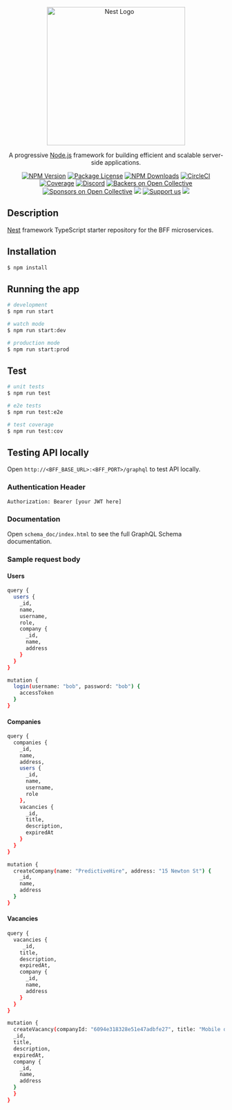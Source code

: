 <p align="center">
  <a href="http://nestjs.com/" target="blank"><img src="https://nestjs.com/img/logo_text.svg" width="320" alt="Nest Logo" /></a>
</p>

[circleci-image]: https://img.shields.io/circleci/build/github/nestjs/nest/master?token=abc123def456
[circleci-url]: https://circleci.com/gh/nestjs/nest

  <p align="center">A progressive <a href="http://nodejs.org" target="_blank">Node.js</a> framework for building efficient and scalable server-side applications.</p>
    <p align="center">
<a href="https://www.npmjs.com/~nestjscore" target="_blank"><img src="https://img.shields.io/npm/v/@nestjs/core.svg" alt="NPM Version" /></a>
<a href="https://www.npmjs.com/~nestjscore" target="_blank"><img src="https://img.shields.io/npm/l/@nestjs/core.svg" alt="Package License" /></a>
<a href="https://www.npmjs.com/~nestjscore" target="_blank"><img src="https://img.shields.io/npm/dm/@nestjs/common.svg" alt="NPM Downloads" /></a>
<a href="https://circleci.com/gh/nestjs/nest" target="_blank"><img src="https://img.shields.io/circleci/build/github/nestjs/nest/master" alt="CircleCI" /></a>
<a href="https://coveralls.io/github/nestjs/nest?branch=master" target="_blank"><img src="https://coveralls.io/repos/github/nestjs/nest/badge.svg?branch=master#9" alt="Coverage" /></a>
<a href="https://discord.gg/G7Qnnhy" target="_blank"><img src="https://img.shields.io/badge/discord-online-brightgreen.svg" alt="Discord"/></a>
<a href="https://opencollective.com/nest#backer" target="_blank"><img src="https://opencollective.com/nest/backers/badge.svg" alt="Backers on Open Collective" /></a>
<a href="https://opencollective.com/nest#sponsor" target="_blank"><img src="https://opencollective.com/nest/sponsors/badge.svg" alt="Sponsors on Open Collective" /></a>
  <a href="https://paypal.me/kamilmysliwiec" target="_blank"><img src="https://img.shields.io/badge/Donate-PayPal-ff3f59.svg"/></a>
    <a href="https://opencollective.com/nest#sponsor"  target="_blank"><img src="https://img.shields.io/badge/Support%20us-Open%20Collective-41B883.svg" alt="Support us"></a>
  <a href="https://twitter.com/nestframework" target="_blank"><img src="https://img.shields.io/twitter/follow/nestframework.svg?style=social&label=Follow"></a>
</p>
  <!--[![Backers on Open Collective](https://opencollective.com/nest/backers/badge.svg)](https://opencollective.com/nest#backer)
  [![Sponsors on Open Collective](https://opencollective.com/nest/sponsors/badge.svg)](https://opencollective.com/nest#sponsor)-->

## Description

[Nest](https://github.com/nestjs/nest) framework TypeScript starter repository for the BFF microservices.

## Installation

```bash
$ npm install
```

## Running the app

```bash
# development
$ npm run start

# watch mode
$ npm run start:dev

# production mode
$ npm run start:prod
```

## Test

```bash
# unit tests
$ npm run test

# e2e tests
$ npm run test:e2e

# test coverage
$ npm run test:cov
```

## Testing API locally
Open `http://<BFF_BASE_URL>:<BFF_PORT>/graphql` to test API locally.

### Authentication Header
`Authorization: Bearer [your JWT here]`

### Documentation
Open `schema_doc/index.html` to see the full GraphQL Schema documentation.

### Sample request body
#### Users
  ```bash
  query {
    users {
      _id,
      name,
      username,
      role,
      company {
        _id,
        name,
        address
      }
    }
  }
  ```

  ```bash
  mutation {
    login(username: "bob", password: "bob") {
      accessToken
    }
  }
  ```

#### Companies
  ```bash
  query {
    companies {
      _id,
      name,
      address,
      users {
        _id,
        name,
        username,
        role
      },
      vacancies {
        _id,
        title,
        description,
        expiredAt
      }
    }
  }
  ```

  ```bash
  mutation {
    createCompany(name: "PredictiveHire", address: "15 Newton St") {
      _id,
      name,
      address
    }
  }
  ```

#### Vacancies
  ```bash
  query {
    vacancies {
       _id,
      title,
      description,
      expiredAt,
      company {
        _id,
        name,
        address
      }
    }
  }
  ```

  ```bash
  mutation {
    createVacancy(companyId: "6094e318328e51e47adbfe27", title: "Mobile developer", description: "Mobile developer description", expiredAt: "2021-05-31T10:36:40.791Z") {
    _id,
    title,
    description,
    expiredAt,
    company {
      _id,
      name,
      address
    }
    }
  }
  ```